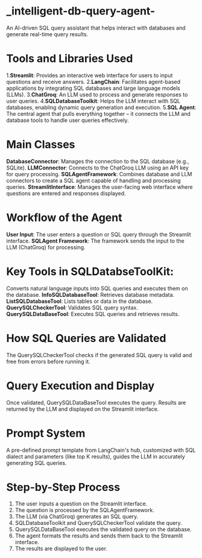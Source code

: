 # _intelligent-db-query-agent-
An AI-driven SQL query assistant that helps interact with databases and generate real-time query results.

# Tools and Libraries Used
1.**Streamlit**: Provides an interactive web interface for users to input questions and receive answers.
2.**LangChain**: Facilitates agent-based applications by integrating SQL databases and large language models (LLMs).
3.**ChatGroq**: An LLM used to process and generate responses to user queries.
4.**SQLDatabaseToolkit**: Helps the LLM interact with SQL databases, enabling dynamic query generation and execution.
5.**SQL Agent**: The central agent that pulls everything together – it connects the LLM and database tools to handle user queries effectively.

# Main Classes
**DatabaseConnector**: Manages the connection to the SQL database (e.g., SQLite).
**LLMConnector**: Connects to the ChatGroq LLM using an API key for query processing.
**SQLAgentFramework**: Combines database and LLM connectors to create a SQL agent capable of handling and processing queries.
**StreamlitInterface**: Manages the user-facing web interface where questions are entered and responses displayed.

# Workflow of the Agent
**User Input**: The user enters a question or SQL query through the Streamlit interface.
**SQLAgent Framework**: The framework sends the input to the LLM (ChatGroq) for processing.

# Key Tools in SQLDatabseToolKit: 
Converts natural language inputs into SQL queries and executes them on the database.
**InfoSQLDatabaseTool**: Retrieves database metadata.
**ListSQLDatabaseTool**: Lists tables or data in the database.
**QuerySQLCheckerTool**: Validates SQL query syntax.
**QuerySQLDataBaseTool**: Executes SQL queries and retrieves results.

# How SQL Queries are Validated
The QuerySQLCheckerTool checks if the generated SQL query is valid and free from errors before running it.

# Query Execution and Display
Once validated, QuerySQLDataBaseTool executes the query.
Results are returned by the LLM and displayed on the Streamlit interface.

# Prompt System
A pre-defined prompt template from LangChain's hub, customized with SQL dialect and parameters (like top K results), guides the LLM in accurately generating SQL queries.

# Step-by-Step Process
1. The user inputs a question on the Streamlit interface.
2. The question is processed by the SQLAgentFramework.
3. The LLM (via ChatGroq) generates an SQL query.
4. SQLDatabaseToolkit and QuerySQLCheckerTool validate the query.
5. QuerySQLDataBaseTool executes the validated query on the database.
6. The agent formats the results and sends them back to the Streamlit interface.
7. The results are displayed to the user.
